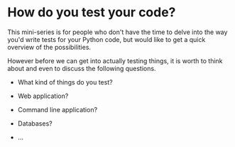 # How do you test your code?


This mini-series is for people who don't have the time to delve into the way you'd write tests for your Python code,
but would like to get a quick overview of the possibilities.

However before we can get into actually testing things, it is worth to think about and even to discuss the following questions.


* What kind of things do you test?

* Web application?
* Command line application?
* Databases?
* ...


